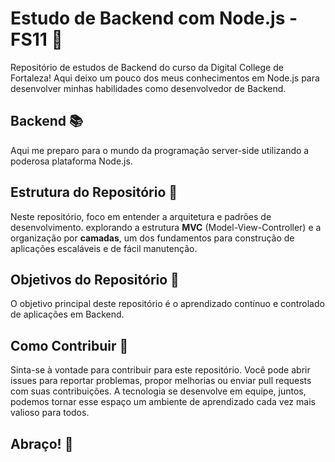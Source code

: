 # Estudo de Backend com Node.js - FS11 🚀

Repositório de estudos de Backend do curso da Digital College de Fortaleza! 
Aqui deixo um pouco dos meus conhecimentos em Node.js para desenvolver minhas habilidades como desenvolvedor de Backend.

## Backend 📚

Aqui me preparo para o mundo da programação server-side utilizando a poderosa plataforma Node.js. 


## Estrutura do Repositório 📂

Neste repositório, foco em entender a arquitetura e padrões de desenvolvimento. 
explorando a estrutura **MVC** (Model-View-Controller) e a organização por **camadas**, 
um dos fundamentos para construção de aplicações escaláveis e de fácil manutenção.

## Objetivos do Repositório 🎯

O objetivo principal deste repositório é o aprendizado contínuo e controlado de aplicações em Backend.

## Como Contribuir 🤝

Sinta-se à vontade para contribuir para este repositório. 
Você pode abrir issues para reportar problemas, propor melhorias ou enviar pull requests com suas contribuições.
A tecnologia se desenvolve em equipe, juntos, podemos tornar esse espaço um ambiente de aprendizado cada vez mais valioso para todos.

## Abraço! 🎉

